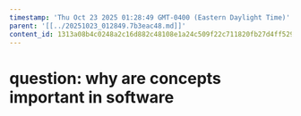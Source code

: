 ```yaml
---
timestamp: 'Thu Oct 23 2025 01:28:49 GMT-0400 (Eastern Daylight Time)'
parent: '[[../20251023_012849.7b3eac48.md]]'
content_id: 1313a08b4c0248a2c16d882c48108e1a24c509f22c711820fb27d4ff5299c2c0
---
```


# question: why are concepts important in software
